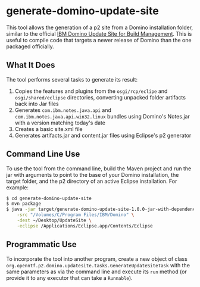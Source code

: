 # generate-domino-update-site

This tool allows the generation of a p2 site from a Domino installation folder, similar to the official [IBM Domino Update Site for Build Management](https://openntf.org/main.nsf/project.xsp?r=project/IBM%20Domino%20Update%20Site%20for%20Build%20Management). This is useful to compile code that targets a newer release of Domino than the one packaged officially.

## What It Does

The tool performs several tasks to generate its result:

1. Copies the features and plugins from the  `osgi/rcp/eclipe` and `osgi/shared/eclipse`  directories, converting unpacked folder artifacts back into Jar files
2. Generates `com.ibm.notes.java.api` and `com.ibm.notes.java.api.win32.linux` bundles using Domino's Notes.jar with a version matching today's date
3. Creates a basic site.xml file
4. Generates artifacts.jar and content.jar files using Eclipse's p2 generator

## Command Line Use

To use the tool from the command line, build the Maven project and run the jar with arguments to point to the base of your Domino installation, the target folder, and the p2 directory of an active Eclipse installation. For example:

```sh
$ cd generate-domino-update-site
$ mvn package
$ java -jar target/generate-domino-update-site-1.0.0-jar-with-dependencies.jar \
	-src "/Volumes/C/Program Files/IBM/Domino" \
	-dest ~/Desktop/UpdateSite \
	-eclipse /Applications/Eclipse.app/Contents/Eclipse
```

## Programmatic Use

To incorporate the tool into another program, create a new object of class `org.openntf.p2.domino.updatesite.tasks.GenerateUpdateSiteTask` with the same parameters as via the command line and execute its `run` method (or provide it to any executor that can take a `Runnable`).
